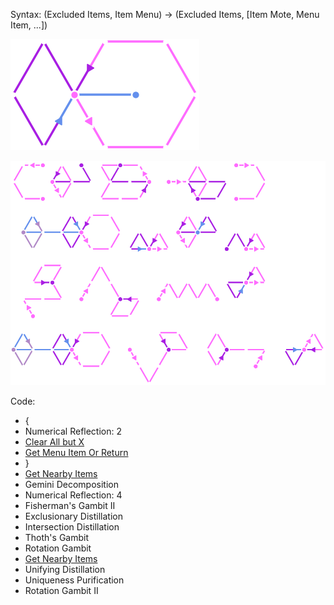 Syntax:
(Excluded Items, Item Menu) -> (Excluded Items, \[Item Mote, Menu Item, ...])

![](Images/Get%20Menu%20of%20Nearby%20Items%20Pattern.png)

![](Images/Get%20Menu%20of%20Nearby%20Items%20Code.png)

Code:

* {
* Numerical Reflection: 2
* [Clear All but X](Clear%20All%20but%20X.md)
* [Get Menu Item Or Return](Get%20Menu%20Item%20Or%20Return.md)
* }
* [Get Nearby Items](Get%20Nearby%20Items.md)
* Gemini Decomposition
* Numerical Reflection: 4
* Fisherman's Gambit II
* Exclusionary Distillation
* Intersection Distillation
* Thoth's Gambit
* Rotation Gambit
* [Get Nearby Items](Get%20Nearby%20Items.md)
* Unifying Distillation
* Uniqueness Purification
* Rotation Gambit II